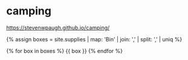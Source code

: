# camping

https://stevenwpaugh.github.io/camping/

{% assign boxes = site.supplies | map: 'Bin' | join: ',' | split: ',' | uniq %}

{% for box in boxes %}
    {{ box }}
{% endfor %}
